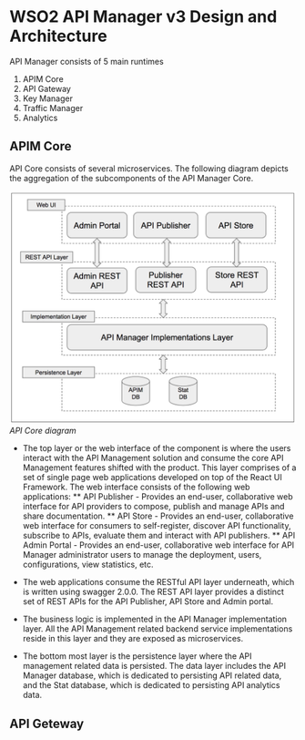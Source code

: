 # WSO2 API Manager v3 Design and Architecture

API Manager consists of 5 main runtimes

1. APIM Core
1. API Gateway
1. Key Manager
1. Traffic Manager
1. Analytics

## APIM Core

API Core consists of several microservices. The following diagram depicts the aggregation of the subcomponents of the API Manager Core.

![API Core](images/API-Core.png)
*API Core diagram*

* The top layer or the web interface of the component is where the users interact with the API Management solution and consume the core API Management features shifted with the product. This layer comprises of a set of single page web applications developed on top of the React UI Framework. The web interface consists of the following web applications:
** API Publisher - Provides an end-user, collaborative web interface for API providers to compose, publish and manage APIs and share documentation.
** API Store - Provides an end-user, collaborative web interface for consumers to self-register, discover API functionality, subscribe to APIs, evaluate them and interact with API publishers.
** API Admin Portal - Provides an end-user, collaborative web interface for API Manager administrator users to manage the deployment, users, configurations, view statistics, etc.

* The web applications consume the RESTful API layer underneath, which is written using swagger 2.0.0. The REST API layer provides a distinct set of REST APIs for the API Publisher, API Store and Admin portal.  
* The business logic is implemented in the API Manager implementation layer. All the API Management related backend service implementations reside in this layer and they are exposed as microservices.  
* The bottom most layer is the persistence layer where the API management related data is persisted. The data layer includes the API Manager database, which is dedicated to persisting API related data, and the Stat database, which is dedicated to persisting API analytics data.


## API Geteway




 
